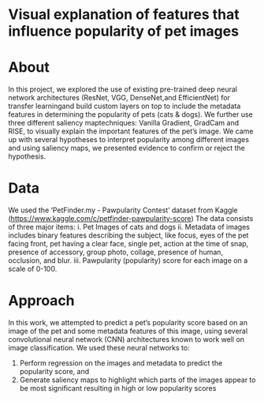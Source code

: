 # Visual explanation of features that influence popularity of pet images

# About
In this project, we explored the use of existing pre-trained deep neural network architectures (ResNet, VGG, DenseNet,and  EfficientNet) for  transfer learningand  build  custom layers on top to include the metadata features in determining the popularity of pets (cats & dogs). We further use three different  saliency  maptechniques:  Vanilla  Gradient, GradCam  and  RISE, to  visually  explain  the  important features  of  the  pet’s  image. We  came  up  with  several hypotheses to interpret popularity among different images and using saliency maps, we presented evidence to confirm or reject the hypothesis. 

# Data
We used the ‘PetFinder.my - Pawpularity Contest’ dataset from Kaggle (https://www.kaggle.com/c/petfinder-pawpularity-score) The data consists of three major items:
i. Pet Images of cats and dogs
ii. Metadata of images includes binary features describing the subject, like focus, eyes of the pet facing front, pet having a clear face, single pet, action at the time of snap, presence of accessory, group photo, collage, presence of human, occlusion, and blur.
iii. Pawpularity (popularity) score for each image on a scale of 0-100.

# Approach
In this work, we attempted to predict a pet’s popularity score based on an image of the pet and some metadata features of this image, using several convolutional neural network (CNN) architectures known to work well on image classification. We used these neural networks to: 
1. Perform regression on the images and metadata to predict the popularity score, and
2. Generate saliency maps to highlight which parts of the images appear to be most significant resulting in high or low popularity scores
